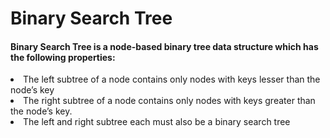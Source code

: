 # Binary Search Tree
#### Binary Search Tree is a node-based binary tree data structure which has the following properties:
<li> The left subtree of a node contains only nodes with keys lesser than the node’s key </li>
<li> The right subtree of a node contains only nodes with keys greater than the node’s key. </li>
<li> The left and right subtree each must also be a binary search tree </li>
